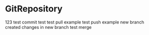 # GitRepository
123
test
commit test
test pull example
test push example
new branch created
changes in new branch
test merge
